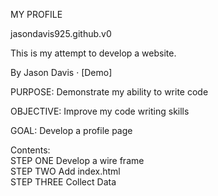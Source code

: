 MY PROFILE  

jasondavis925.github.v0  

This is my attempt to develop a website.  

By Jason Davis · [Demo]  

PURPOSE: Demonstrate my ability to write code  

OBJECTIVE: Improve my code writing skills  

GOAL: Develop a profile page  

Contents:  
STEP ONE Develop a wire frame  
STEP TWO Add index.html  
STEP THREE Collect Data  

